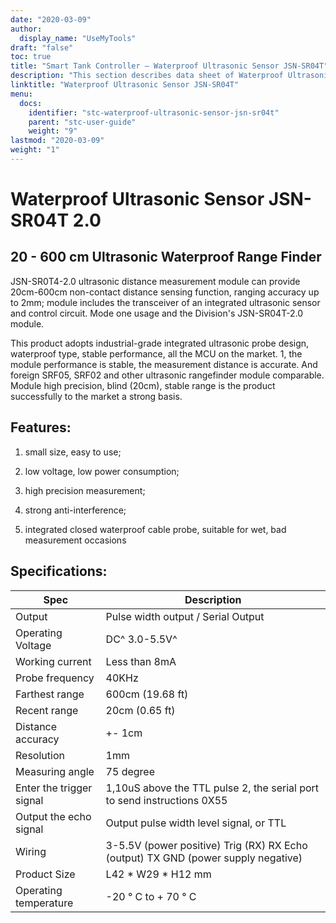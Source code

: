 ```yaml
---
date: "2020-03-09"
author:
  display_name: "UseMyTools"
draft: "false"
toc: true
title: "Smart Tank Controller – Waterproof Ultrasonic Sensor JSN-SR04T"
description: "This section describes data sheet of Waterproof Ultrasonic Sensor JSN-SR04T used at Smart water storage tank level Controller and monitor."
linktitle: "Waterproof Ultrasonic Sensor JSN-SR04T"
menu:
  docs:
    identifier: "stc-waterproof-ultrasonic-sensor-jsn-sr04t"
    parent: "stc-user-guide"
    weight: "9"
lastmod: "2020-03-09"
weight: "1"
---
```



# Waterproof Ultrasonic Sensor JSN-SR04T 2.0 #


## 20 - 600 cm Ultrasonic Waterproof Range Finder

JSN-SR0T4-2.0 ultrasonic distance measurement module can provide 20cm-600cm non-contact distance
sensing function, ranging accuracy up to 2mm; module includes the transceiver of an integrated ultrasonic
sensor and control circuit. Mode one usage and the Division's JSN-SR04T-2.0 module.

This product adopts industrial-grade integrated ultrasonic probe design, waterproof type, stable
performance, all the MCU on the market. 1, the module performance is stable, the measurement distance
is accurate. And foreign SRF05, SRF02 and other ultrasonic rangefinder module comparable. Module high
precision, blind (20cm), stable range is the product successfully to the market a strong basis.

## Features:

1. small size, easy to use;

2. low voltage, low power consumption;

3. high precision measurement;

4. strong anti-interference;

5. integrated closed waterproof cable probe, suitable for wet, bad measurement occasions

## Specifications:

|   Spec          |  Description |
| ----------- | ----------- |
|    Output   | Pulse width output / Serial Output       |
|  Operating Voltage    | DC^ 3.0-5.5V^        |
|  Working current   | Less than 8mA        |
|  Probe frequency   | 40KHz        |
|  Farthest range   | 600cm (19.68 ft)       |
|  Recent range   | 20cm  (0.65 ft)      |
|  Distance accuracy   | +- 1cm        |
|  Resolution   | 1mm        |
|  Measuring angle   | 75 degree        |
|  Enter the trigger signal   | 1,10uS above the TTL pulse  2, the serial port to send instructions 0X55  |
|  Output the echo signal   | Output pulse width level signal, or TTL        |
|  Wiring   |  3-5.5V (power positive) Trig (RX) RX  Echo (output) TX GND (power supply negative) |
|  Product Size   | L42 * W29 * H12 mm        |
|  Operating temperature   | -20 ° C to + 70 ° C        |
